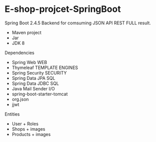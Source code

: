 # E-shop-projcet-SpringBoot

Spring Boot 2.4.5 Backend for comsuming JSON API REST FULL result.

  - Maven project
  - Jar
  - JDK 8

Dependencies

- Spring Web WEB
- Thymeleaf TEMPLATE ENGINES
- Spring Security SECURITY
- Spring Data JPA SQL
- Spring Data JDBC SQL
- Java Mail Sender I/O
- spring-boot-starter-tomcat
- org.json
- jjwt 


Entities

- User + Roles
- Shops + images
- Products + images
